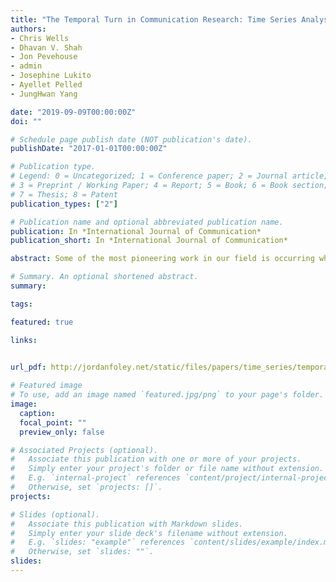 ```yaml
---
title: "The Temporal Turn in Communication Research: Time Series Analyses Using Computational Approaches"
authors:
- Chris Wells
- Dhavan V. Shah
- Jon Pevehouse
- admin
- Josephine Lukito
- Ayellet Pelled
- JungHwan Yang

date: "2019-09-09T00:00:00Z"
doi: ""

# Schedule page publish date (NOT publication's date).
publishDate: "2017-01-01T00:00:00Z"

# Publication type.
# Legend: 0 = Uncategorized; 1 = Conference paper; 2 = Journal article;
# 3 = Preprint / Working Paper; 4 = Report; 5 = Book; 6 = Book section;
# 7 = Thesis; 8 = Patent
publication_types: ["2"]

# Publication name and optional abbreviated publication name.
publication: In *International Journal of Communication*
publication_short: In *International Journal of Communication*

abstract: Some of the most pioneering work in our field is occurring where emerging computational approaches are meeting time series analytic techniques. Combining these methods is helping scholars improve our understanding of phenomena as varied as news and issue attention cycles, physiological responses to communication exposure, changes in mass opinion, and the dynamics between social media and legacy news media. In this article, we summarize the current state of computational communication science techniques to generate sequential data for use in time series analysis and suggest directions for further development. In particular, we consider the long-standing place of temporal dynamics for our field’s main theories; overview recent work combining computational science with time series analysis; present narrative accounts of two major research programs in this area; and review techniques of time series analysis, including major concerns for communication researchers working in the area.

# Summary. An optional shortened abstract.
summary: 

tags:

featured: true

links:

  
url_pdf: http://jordanfoley.net/static/files/papers/time_series/temporal_turn.pdf

# Featured image
# To use, add an image named `featured.jpg/png` to your page's folder. 
image:
  caption: 
  focal_point: ""
  preview_only: false

# Associated Projects (optional).
#   Associate this publication with one or more of your projects.
#   Simply enter your project's folder or file name without extension.
#   E.g. `internal-project` references `content/project/internal-project/index.md`.
#   Otherwise, set `projects: []`.
projects:

# Slides (optional).
#   Associate this publication with Markdown slides.
#   Simply enter your slide deck's filename without extension.
#   E.g. `slides: "example"` references `content/slides/example/index.md`.
#   Otherwise, set `slides: ""`.
slides: 
---
```



